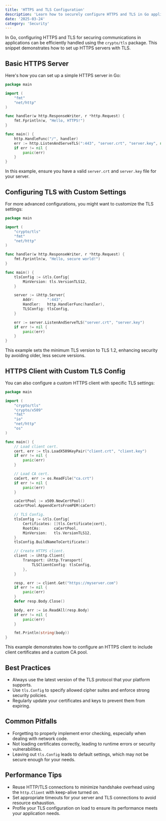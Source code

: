 ```yaml
---
title: 'HTTPS and TLS Configuration'
description: 'Learn how to securely configure HTTPS and TLS in Go applications using the crypto/tls package.'
date: '2025-03-24'
category: 'Security'
---
```


In Go, configuring HTTPS and TLS for securing communications in applications can be efficiently handled using the `crypto/tls` package. This snippet demonstrates how to set up HTTPS servers with TLS.

## Basic HTTPS Server

Here's how you can set up a simple HTTPS server in Go:

```go
package main

import (
	"fmt"
	"net/http"
)

func handler(w http.ResponseWriter, r *http.Request) {
	fmt.Fprintln(w, "Hello, HTTPS!")
}

func main() {
	http.HandleFunc("/", handler)
	err := http.ListenAndServeTLS(":443", "server.crt", "server.key", nil)
	if err != nil {
		panic(err)
	}
}
```

In this example, ensure you have a valid `server.crt` and `server.key` file for your server.

## Configuring TLS with Custom Settings

For more advanced configurations, you might want to customize the TLS settings:

```go
package main

import (
	"crypto/tls"
	"fmt"
	"net/http"
)

func handler(w http.ResponseWriter, r *http.Request) {
	fmt.Fprintln(w, "Hello, secure world!")
}

func main() {
	tlsConfig := &tls.Config{
		MinVersion: tls.VersionTLS12,
	}

	server := &http.Server{
		Addr:      ":443",
		Handler:   http.HandlerFunc(handler),
		TLSConfig: tlsConfig,
	}

	err := server.ListenAndServeTLS("server.crt", "server.key")
	if err != nil {
		panic(err)
	}
}
```

This example sets the minimum TLS version to TLS 1.2, enhancing security by avoiding older, less secure versions.

## HTTPS Client with Custom TLS Config

You can also configure a custom HTTPS client with specific TLS settings:

```go
package main

import (
	"crypto/tls"
	"crypto/x509"
	"fmt"
	"io"
	"net/http"
	"os"
)

func main() {
	// Load client cert.
	cert, err := tls.LoadX509KeyPair("client.crt", "client.key")
	if err != nil {
		panic(err)
	}

	// Load CA cert.
	caCert, err := os.ReadFile("ca.crt")
	if err != nil {
		panic(err)
	}

	caCertPool := x509.NewCertPool()
	caCertPool.AppendCertsFromPEM(caCert)

	// TLS Config.
	tlsConfig := &tls.Config{
		Certificates: []tls.Certificate{cert},
		RootCAs:      caCertPool,
		MinVersion:   tls.VersionTLS12,
	}
	tlsConfig.BuildNameToCertificate()

	// Create HTTPS client.
	client := &http.Client{
		Transport: &http.Transport{
			TLSClientConfig: tlsConfig,
		},
	}

	resp, err := client.Get("https://myserver.com")
	if err != nil {
		panic(err)
	}
	defer resp.Body.Close()

	body, err := io.ReadAll(resp.Body)
	if err != nil {
		panic(err)
	}

	fmt.Println(string(body))
}
```

This example demonstrates how to configure an HTTPS client to include client certificates and a custom CA pool.

## Best Practices

- Always use the latest version of the TLS protocol that your platform supports.
- Use `tls.Config` to specify allowed cipher suites and enforce strong security policies.
- Regularly update your certificates and keys to prevent them from expiring.

## Common Pitfalls

- Forgetting to properly implement error checking, especially when dealing with network code.
- Not loading certificates correctly, leading to runtime errors or security vulnerabilities.
- Leaving out `tls.Config` leads to default settings, which may not be secure enough for your needs.

## Performance Tips

- Reuse HTTP/TLS connections to minimize handshake overhead using the `http.Client` with keep-alive turned on.
- Set appropriate timeouts for your server and TLS connections to avoid resource exhaustion.
- Profile your TLS configuration on load to ensure its performance meets your application needs.
